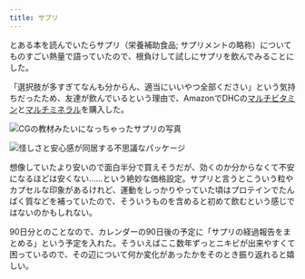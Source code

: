 ```yaml
---
title: サプリ
---
```

とある本を読んでいたらサプリ（栄養補助食品; サプリメントの略称）についてものすごい熱量で語っていたので、根負けして試しにサプリを飲んでみることにした。

「選択肢が多すぎてなんも分からん、適当にいいやつ全部ください」という気持ちだったため、友達が飲んでいるという理由で、AmazonでDHCの[マルチビタミン](https://www.amazon.co.jp/dp/B00GX1E3R6?th=1)と[マルチミネラル](https://www.amazon.co.jp/dp/B01MSSWA5K)を購入した。

![](https://lh5.googleusercontent.com/a2DOLZR4KQnY1NGv87rVGgXytF8x0jmDMGJAvHU5Kv90jqdSk582ytTD__O42GW7qhO5dWPNPOyltrtgAA8OvkzQN1G-wIZG4Lp4XKSAOhWGdq_mV2vO9h9cZY7U9q4QVeO941Cd6nv219RCKhJZwONVPMX71gPYTwHGqSz7GV2xq-qqcIEqiZbacfgp "CGの教材みたいになっちゃったサプリの写真")

![](https://lh3.googleusercontent.com/yAmT_wrHYvI9MP17AlFl656eoGCa5WU3DCzSpkPr_C9ilAwIXHFDUohnlQfZIPk1UUUwFmN-RhbY7wPEB__UF_6M4P0QirbE5dODJDOYBJFuf5HJ-2faMr_QCFvEk9MAeGydGNnbw25C9fkeJm1QJa9YADLJjaBqCWRz4OGOcDb_0grqZa69Vf12WzkH "怪しさと安心感が同居する不思議なパッケージ")

想像していたより安いので面白半分で買えそうだが、効くのか分からなくて不安になるほどは安くない……という絶妙な価格設定。サプリと言うとこういう粒やカプセルな印象があるけれど、運動をしっかりやっていた頃はプロテインでたんぱく質などを補っていたので、そういうものを含めると初めて飲むという感じではないのかもしれない。

90日分とのことなので、カレンダーの90日後の予定に「サプリの経過報告をまとめる」という予定を入れた。そういえばここ数年ずっとニキビが出来やすくて困っているので、その辺について何か変化があったかをそのとき振り返れると嬉しい。
